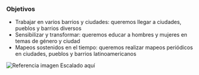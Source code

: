 ### Objetivos

* Trabajar en varios barrios y ciudades: queremos llegar a ciudades, pueblos y barrios diversos
* Sensibilizar y transformar: queremos educar a hombres y mujeres en temas de género y ciudad
* Mapeos sostenidos en el tiempo: queremos realizar mapeos periódicos en ciudades, pueblos y barrios latinoamericanos

![Referencia imagen Escalado aquí](artilugios/blob/recipe/prototyping/grafemas/20171206_Escalabilidad.jpg)
